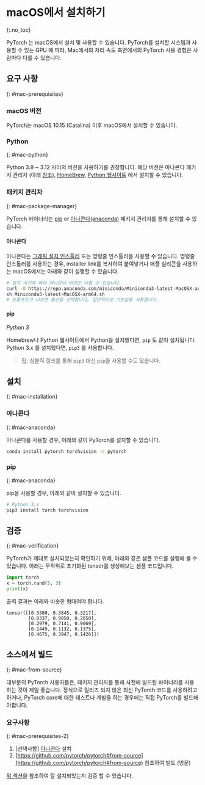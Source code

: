 # macOS에서 설치하기
{:.no_toc}

PyTorch 는 macOS에서 설치 및 사용할 수 있습니다. PyTorch를 설치할 시스템과 사용할 수 있는 GPU 에 따라, Mac에서의 처리 속도 측면에서의 PyTorch 사용 경험은 사람마다 다를 수 있습니다.

## 요구 사항
{: #mac-prerequisites}

### macOS 버전

PyTorch는 macOS 10.15 (Catalina) 이후 macOS에서 설치할 수 있습니다.

### Python
{: #mac-python}

Python 3.9 ~ 3.12 사이의 버전을 사용하기를 권장합니다. 해당 버전은 아나콘다 패키지 관리자 (아래 [참조](#아나콘다)), [HomeBrew](https://brew.sh), [Python 웹사이트](https://www.python.org/downloads/mac-osx/) 에서 설치할 수 있습니다.

### 패키지 관리자
{: #mac-package-manager}

PyTorch 바이너리는 [pip](https://pypi.org/project/pip/) or [아나콘다(anaconda)](https://www.anaconda.com/download/#macos) 패키지 관리자를 통해 설치할 수 있습니다.

#### 아나콘다

아나콘다는 [그래픽 설치 인스톨러](https://www.anaconda.com/download/#macos) 또는 명령줄 인스톨러를 사용할 수 있습니다.
명령줄 인스톨러를 사용하는 경우, installer link를 복사하여 붙여넣거나 애플 실리콘을 사용하는 macOS에서는 아래와 같이 실행할 수 있습니다.

```bash
# 설치 시기에 따라 아나콘다 버전은 다를 수 있습니다.
curl -O https://repo.anaconda.com/miniconda/Miniconda3-latest-MacOSX-arm64.sh
sh Miniconda3-latest-MacOSX-arm64.sh
# 프롬프트가 나오면 옵션을 선택합니다, 일반적으로 기본값을 사용합니다.
```

#### pip

*Python 3*

Homebrew나 Python 웹사이트에서 Python을 설치했다면, `pip` 도 같이 설치됩니다.
Python 3.x 를 설치했다면, `pip3` 를 사용합니다.

> 팁: 심볼릭 링크를 통해 `pip3` 대신 `pip`을 사용할 수도 있습니다.

## 설치
{: #mac-installation}

### 아나콘다
{: #mac-anaconda}

아나콘다를 사용할 경우, 아래와 같이 PyTorch를 설치할 수 있습니다.

```bash
conda install pytorch torchvision -c pytorch
```

### pip
{: #mac-anaconda}

pip을 사용할 경우, 아래와 같이 설치할 수 있습니다.

```bash
# Python 3.x
pip3 install torch torchvision
```

## 검증
{: #mac-verification}

PyTorch가 제대로 설치되었는지 확인하기 위해, 아래와 같은 샘플 코드를 실행해 볼 수 있습니다.
아래는 무작위로 초기화된 tensor를 생성해보는 샘플 코드입니다.

```python
import torch
x = torch.rand(5, 3)
print(x)
```

출력 결과는 아래와 비슷한 형태여야 합니다.

```
tensor([[0.3380, 0.3845, 0.3217],
        [0.8337, 0.9050, 0.2650],
        [0.2979, 0.7141, 0.9069],
        [0.1449, 0.1132, 0.1375],
        [0.4675, 0.3947, 0.1426]])
```

## 소스에서 빌드
{: #mac-from-source}

대부분의 PyTorch 사용자들은, 패키지 관리자를 통해 사전에 빌드된 바이너리를 사용하는 것이 제일 좋습니다. 정식으로 릴리즈 되지 않은 최신 PyTorch 코드를 사용하려고 하거나, PyTorch core에 대한 테스트나 개발을 하는 경우에는 직접 PyTorch를 빌드해야합니다.

### 요구사항
{: #mac-prerequisites-2}

1. [선택사항] [아나콘다](#아나콘다) 설치
2. [https://github.com/pytorch/pytorch#from-source](https://github.com/pytorch/pytorch#from-source) 참조하여 빌드 (영문)

[위 섹션](#mac-verification)을 참조하여 잘 설치되었는지 검증 할 수 있습니다.